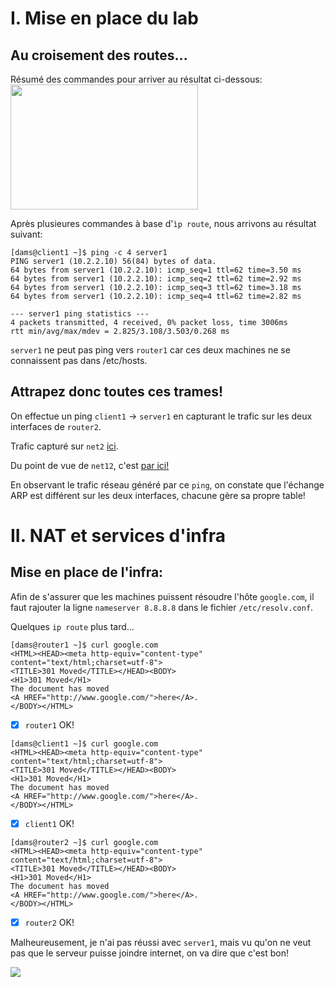 # I. Mise en place du lab

## Au croisement des routes...

Résumé des commandes pour arriver au résultat ci-dessous:
<img src="https://images.ladepeche.fr/api/v1/images/view/5c3607048fe56f5d53552b91/large/image.jpg" width="300" height="200" />

Après plusieures commandes à base d'`ìp route`, nous arrivons au résultat suivant:

```
[dams@client1 ~]$ ping -c 4 server1
PING server1 (10.2.2.10) 56(84) bytes of data.
64 bytes from server1 (10.2.2.10): icmp_seq=1 ttl=62 time=3.50 ms
64 bytes from server1 (10.2.2.10): icmp_seq=2 ttl=62 time=2.92 ms
64 bytes from server1 (10.2.2.10): icmp_seq=3 ttl=62 time=3.18 ms
64 bytes from server1 (10.2.2.10): icmp_seq=4 ttl=62 time=2.82 ms

--- server1 ping statistics ---
4 packets transmitted, 4 received, 0% packet loss, time 3006ms
rtt min/avg/max/mdev = 2.825/3.108/3.503/0.268 ms
```
`server1` ne peut pas ping vers `router1` car ces deux machines ne se connaissent pas dans /etc/hosts.

## Attrapez donc toutes ces trames!

On effectue un ping `client1` &rarr; `server1` en capturant le trafic sur les deux interfaces de `router2`.

Trafic capturé sur `net2` [ici](./capnet2.pcap).

Du point de vue de `net12`, c'est [par ici!](./capnet12.pcap)

En observant le trafic réseau généré par ce `ping`, on constate que l'échange ARP est différent sur les deux interfaces, chacune gère sa propre table!

# II. NAT et services d'infra

## Mise en place de l'infra:

Afin de s'assurer que les machines puissent résoudre l'hôte `google.com`, il faut rajouter la ligne `nameserver 8.8.8.8` dans le fichier `/etc/resolv.conf`.

Quelques `ip route` plus tard...

```
[dams@router1 ~]$ curl google.com
<HTML><HEAD><meta http-equiv="content-type" content="text/html;charset=utf-8">
<TITLE>301 Moved</TITLE></HEAD><BODY>
<H1>301 Moved</H1>
The document has moved
<A HREF="http://www.google.com/">here</A>.
</BODY></HTML>
```
- [x] `router1` OK!

```
[dams@client1 ~]$ curl google.com
<HTML><HEAD><meta http-equiv="content-type" content="text/html;charset=utf-8">
<TITLE>301 Moved</TITLE></HEAD><BODY>
<H1>301 Moved</H1>
The document has moved
<A HREF="http://www.google.com/">here</A>.
</BODY></HTML>
```
- [x] `client1` OK!

```
[dams@router2 ~]$ curl google.com
<HTML><HEAD><meta http-equiv="content-type" content="text/html;charset=utf-8">
<TITLE>301 Moved</TITLE></HEAD><BODY>
<H1>301 Moved</H1>
The document has moved
<A HREF="http://www.google.com/">here</A>.
</BODY></HTML>
```
- [x] `router2` OK!

Malheureusement, je n'ai pas réussi avec `server1`, mais vu qu'on ne veut pas que le serveur puisse joindre internet, on va dire que c'est bon!

<img src="https://media.giphy.com/media/13Qumr2SLqrl5e/giphy.gif"/>
